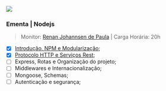 ![](https://upload.wikimedia.org/wikipedia/commons/7/7e/Node.js_logo_2015.svg)

### Ementa | Nodejs
> Monitor: [Renan Johannsen de Paula](http://www.welovedev.com.br/author/renanjpaula) |
> Carga Horária: 20h

- [x] [Introdução, NPM e Modularização](./aula-01);
- [X] [Protocolo HTTP e Serviços Rest](./aula-02);
- [ ] Express, Rotas e Organização do projeto;
- [ ] Middlewares e Internacionalização;
- [ ] Mongoose, Schemas;
- [ ] Autenticação e segurança;
